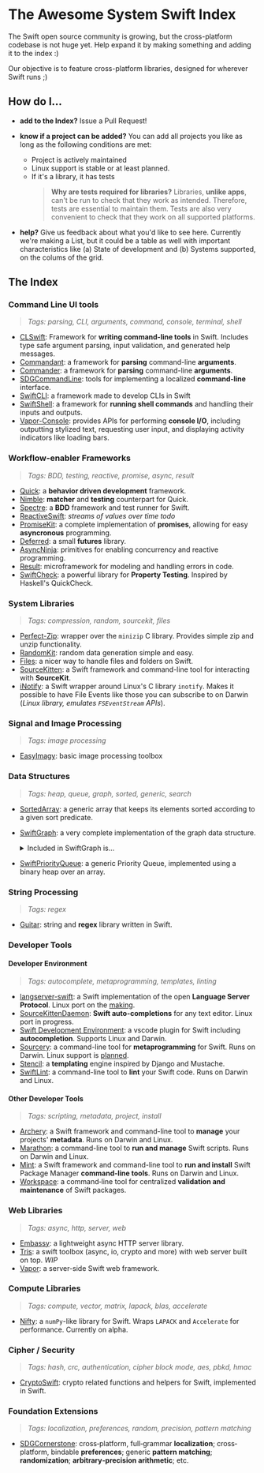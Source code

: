 
# The Awesome System Swift Index

The Swift open source community is growing, but the cross-platform codebase is not huge yet. Help expand it by making something and adding it to the index :)

Our objective is to feature cross-platform libraries, designed for wherever Swift runs ;)

## How do I...

* **add to the Index?** Issue a Pull Request!

* **know if a project can be added?** You can add all projects you like as long as the following conditions are met:
  - Project is actively maintained
  - Linux support is stable or at least planned.
  - If it's a library, it has tests
    > **Why are tests required for libraries?**
    > Libraries, **unlike apps**, can't be run to check that they work as intended.
    > Therefore, tests are essential to maintain them.
    > Tests are also very convenient to check that they work on all supported platforms.
    
* **help?** Give us feedback about what you'd like to see here. Currently we're making a List, but it could be a table as well with important characteristics like (a) State of development and (b) Systems supported, on the colums of the grid.

## The Index


### Command Line UI tools
> _Tags: parsing, CLI, arguments, command, console, terminal, shell_
* [CLSwift](https://github.com/twof/CLSwift): Framework for **writing command-line tools** in Swift. Includes type safe argument parsing, input validation, and generated help messages.
* [Commandant](https://github.com/Carthage/Commandant): a framework for **parsing** command-line **arguments**.
* [Commander](https://github.com/kylef/Commander): a framework for **parsing** command-line **arguments**.
* [SDGCommandLine](https://github.com/SDGGiesbrecht/SDGCommandLine#sdgcommandline): tools for implementing a localized **command‐line** interface.
* [SwiftCLI](https://github.com/jakeheis/SwiftCLI): a framework made to develop CLIs in Swift
* [SwiftShell](https://github.com/kareman/SwiftShell): a framework for **running shell commands** and handling their inputs and outputs. 
* [Vapor-Console](https://github.com/vapor/console): provides APIs for performing **console I/O**, including outputting stylized text, requesting user input, and displaying activity indicators like loading bars.

### Workflow-enabler Frameworks
> *Tags: BDD, testing, reactive, promise, async, result*
* [Quick](https://github.com/Quick/Quick): a **behavior driven development** framework.
* [Nimble](https://github.com/Quick/Nimble): **matcher** and **testing** counterpart for Quick.
* [Spectre](https://github.com/kylef/Spectre): a **BDD** framework and test runner for Swift.
* [ReactiveSwift](https://github.com/ReactiveCocoa/ReactiveSwift): _streams of values over time_ _todo_
* [PromiseKit](https://github.com/mxcl/PromiseKit/): a complete implementation of **promises**, allowing for easy **asyncronous** programming.
* [Deferred](https://github.com/bignerdranch/Deferred): a small **futures** library.
* [AsyncNinja](https://github.com/AsyncNinja/AsyncNinja): primitives for enabling concurrency and reactive programming.
* [Result](https://github.com/antitypical/Result): microframework for modeling and handling errors in code.
* [SwiftCheck](https://github.com/typelift/SwiftCheck): a powerful library for **Property Testing**. Inspired by Haskell's QuickCheck.

### System Libraries
> _Tags: compression, random, sourcekit, files_
* [Perfect-Zip](https://github.com/PerfectlySoft/Perfect-Zip): wrapper over the `minizip` C library. Provides simple zip and unzip functionality.
* [RandomKit](https://github.com/nvzqz/RandomKit): random data generation simple and easy.
* [Files](https://github.com/JohnSundell/Files): a nicer way to handle files and folders on Swift.
* [SourceKitten](https://github.com/jpsim/SourceKitten): a Swift framework and command-line tool for interacting with **SourceKit**.
* [iNotify](https://github.com/Ponyboy47/inotify): a Swift wrapper around Linux's C library `inotify`. Makes it possible to have File Events like those you can subscribe to on Darwin (_Linux library, emulates `FSEventStream` APIs_).

### Signal and Image Processing
> _Tags: image processing_
* [EasyImagy](https://github.com/koher/EasyImagy): basic image processing toolbox

### Data Structures
> _Tags: heap, queue, graph, sorted, generic, search_
* [SortedArray](https://github.com/ole/SortedArray): a generic array that keeps its elements sorted according to a given sort predicate.
* [SwiftGraph](https://github.com/davecom/SwiftGraph): a very complete implementation of the graph data structure. 
    <details>
    <summary>Included in SwiftGraph is...</summary>

	* Support for weighted, unweighted, directed and undirected graphs. Graphs are generic over the types of their weights and vertices.
	* Search functions like DFS, BFS and Dijkstra's algorithm.
	* Utility functions for topological sort, Jarnik's algorithm to find a minimum-spanning tree, detecting a DAG (directed-acyclic-graph), and enumerating all cycles.
    </details> 
* [SwiftPriorityQueue](https://github.com/davecom/SwiftPriorityQueue): a generic Priority Queue, implemented using a binary heap over an array. 

### String Processing
> _Tags: regex_
* [Guitar](https://github.com/ArtSabintsev/Guitar): string and **regex** library written in Swift.

### Developer Tools

#### Developer Environment
> _Tags: autocomplete, metaprogramming, templates, linting_
* [langserver-swift](https://github.com/RLovelett/langserver-swift): a Swift implementation of the open **Language Server Protocol**. Linux port on the [making](https://github.com/RLovelett/langserver-swift/pull/36).
* [SourceKittenDaemon](https://github.com/terhechte/SourceKittenDaemon): **Swift auto-completions** for any text editor. Linux port in progress.
* [Swift Development Environment](https://github.com/vknabel/vscode-swift-development-environment): a vscode plugin for Swift including **autocompletion**. Supports Linux and Darwin.
* [Sourcery](https://github.com/krzysztofzablocki/Sourcery): a command-line tool for **metaprogramming** for Swift. Runs on Darwin. Linux support is [planned](https://github.com/krzysztofzablocki/Sourcery/milestone/2).
* [Stencil](https://github.com/kylef/Stencil): a **templating** engine inspired by Django and Mustache.
* [SwiftLint](https://github.com/realm/SwiftLint): a command-line tool to **lint** your Swift code. Runs on Darwin and Linux.

#### Other Developer Tools
> _Tags: scripting, metadata, project, install_
* [Archery](https://github.com/vknabel/Archery): a Swift framework and command-line tool to **manage** your projects' **metadata**. Runs on Darwin and Linux.
* [Marathon](https://github.com/JohnSundell/Marathon): a command-line tool to **run and manage** Swift scripts. Runs on Darwin and Linux.
* [Mint](https://github.com/yonaskolb/Mint): a Swift framework and command-line tool to **run and install** Swift Package Manager **command-line tools**. Runs on Darwin and Linux.
* [Workspace](https://github.com/SDGGiesbrecht/Workspace#workspace): a command‐line tool for centralized **validation and maintenance** of Swift packages.

### Web Libraries
> _Tags: async, http, server, web_
* [Embassy](https://github.com/envoy/Embassy): a lightweight async HTTP server library.
* [Tris](https://github.com/tris-foundation/universe): a swift toolbox (async, io, crypto and more) with web server built on top. _WIP_
* [Vapor](https://github.com/vapor/vapor): a server-side Swift web framework.

### Compute Libraries
> _Tags: compute, vector, matrix, lapack, blas, accelerate_
* [Nifty](https://github.com/nifty-swift/Nifty): a `numPy`-like library for Swift. Wraps `LAPACK` and `Accelerate` for performance. Currently on alpha.

### Cipher / Security
> _Tags: hash, crc, authentication, cipher block mode, aes, pbkd, hmac_ 
* [CryptoSwift](https://github.com/krzyzanowskim/CryptoSwift): crypto related functions and helpers for Swift, implemented in Swift.

### Foundation Extensions
> _Tags: localization, preferences, random, precision, pattern matching_
* [SDGCornerstone](https://github.com/SDGGiesbrecht/SDGCornerstone#sdgcornerstone): cross‐platform, full‐grammar **localization**; cross‐platform, bindable **preferences**; generic **pattern matching**; **randomization**; **arbitrary‐precision arithmetic**; etc.
